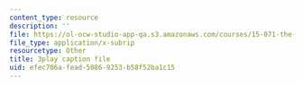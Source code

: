 ```yaml
---
content_type: resource
description: ''
file: https://ol-ocw-studio-app-qa.s3.amazonaws.com/courses/15-071-the-analytics-edge-spring-2017/efec706afead50869253b58f52ba1c15_BvZlP1ZyToo.vtt
file_type: application/x-subrip
resourcetype: Other
title: 3play caption file
uid: efec706a-fead-5086-9253-b58f52ba1c15
---
```

